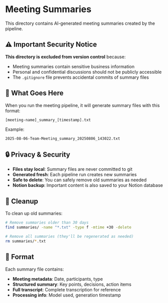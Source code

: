 # Meeting Summaries

This directory contains AI-generated meeting summaries created by the pipeline.

## ⚠️ Important Security Notice

**This directory is excluded from version control** because:
- Meeting summaries contain sensitive business information
- Personal and confidential discussions should not be publicly accessible
- The `.gitignore` file prevents accidental commits of summary files

## 📁 What Goes Here

When you run the meeting pipeline, it will generate summary files with this format:
```
[meeting-name]_summary_[timestamp].txt
```

Example:
```
2025-08-06-Team-Meeting_summary_20250806_143022.txt
```

## 🔒 Privacy & Security

- **Files stay local**: Summary files are never committed to git
- **Generated fresh**: Each pipeline run creates new summaries
- **Safe to delete**: You can safely remove old summaries as needed
- **Notion backup**: Important content is also saved to your Notion database

## 🧹 Cleanup

To clean up old summaries:
```bash
# Remove summaries older than 30 days
find summaries/ -name "*.txt" -type f -mtime +30 -delete

# Remove all summaries (they'll be regenerated as needed)
rm summaries/*.txt
```

## 📝 Format

Each summary file contains:
- **Meeting metadata**: Date, participants, type
- **Structured summary**: Key points, decisions, action items
- **Full transcript**: Complete transcription for reference
- **Processing info**: Model used, generation timestamp